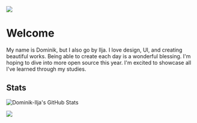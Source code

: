 <img src="./images/GitHub.png" />

# Welcome
My name is Dominik, but I also go by Ilja. I love design, UI, and creating beautiful works. Being able to create each day is a wonderful blessing. I'm hoping to dive into more open source this year. I'm excited to showcase all I've learned through my studies.

## Stats 
![Dominik-Ilja's GitHub Stats](https://github-readme-stats.vercel.app/api?username=Dominik-Ilja&theme=omni&count_private=true&show_icons=true&hide_border=false&title_color=80AF6F&icon_color=80AF6F&text_color=e6e6e6&bg_color=222223&cache_seconds=7200)

<!--
![Top Langs](https://github-readme-stats.vercel.app/api/top-langs/?username=Dominik-Ilja&langs_count=10&layout=compact&title_color=80AF6F&icon_color=80AF6F&text_color=e6e6e6&bg_color=222223)
--> 

<p align="left">
  <img src="https://capsule-render.vercel.app/api?type=waving&color=0:526849,100:80AF6F&section=footer"/>
</p>
